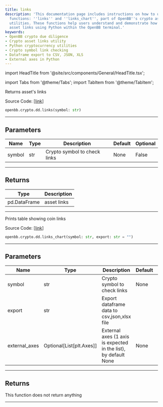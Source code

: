 ```yaml
---
title: links
description: 'This documentation page includes instructions on how to use two specific
  functions: ''links'' and ''links_chart'', part of OpenBB''s crypto asset due diligence
  utilities. These functions help users understand and demonstrate how to handle crypto
  asset links using Python within the OpenBB terminal.'
keywords:
- OpenBB crypto due diligence
- Crypto asset links utility
- Python cryptocurrency utilities
- Crypto symbol link checking
- Dataframe export to CSV, JSON, XLS
- External axes in Python
---
```


import HeadTitle from '@site/src/components/General/HeadTitle.tsx';

<HeadTitle title="crypto.dd.links - Reference | OpenBB SDK Docs" />

import Tabs from '@theme/Tabs';
import TabItem from '@theme/TabItem';

<Tabs>
<TabItem value="model" label="Model" default>

Returns asset's links

Source Code: [[link](https://github.com/OpenBB-finance/OpenBB/tree/main/openbb_terminal/cryptocurrency/due_diligence/messari_model.py#L197)]

```python
openbb.crypto.dd.links(symbol: str)
```

---

## Parameters

| Name | Type | Description | Default | Optional |
| ---- | ---- | ----------- | ------- | -------- |
| symbol | str | Crypto symbol to check links | None | False |


---

## Returns

| Type | Description |
| ---- | ----------- |
| pd.DataFrame | asset links |
---

</TabItem>
<TabItem value="view" label="Chart">

Prints table showing coin links

Source Code: [[link](https://github.com/OpenBB-finance/OpenBB/tree/main/openbb_terminal/cryptocurrency/due_diligence/messari_view.py#L249)]

```python
openbb.crypto.dd.links_chart(symbol: str, export: str = "")
```

---

## Parameters

| Name | Type | Description | Default | Optional |
| ---- | ---- | ----------- | ------- | -------- |
| symbol | str | Crypto symbol to check links | None | False |
| export | str | Export dataframe data to csv,json,xlsx file |  | True |
| external_axes | Optional[List[plt.Axes]] | External axes (1 axis is expected in the list), by default None | None | True |


---

## Returns

This function does not return anything

---

</TabItem>
</Tabs>
